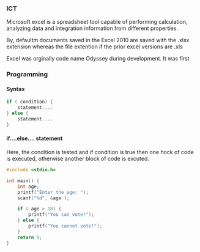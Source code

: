 ### ICT

Microsoft excel is a spreadsheet tool capable of performing calculation, analyzing data and integration information from different properties.

By, defaultm documents saved in the Excel 2010 are saved with the .xlsx extension whereas the file extention if the prior excel versions are .xls

Excel was orginally code name Odyssey during development. It was first 

### Programming


#### Syntax

``` c 
if ( condition) {
    statement....
} else {
    statement....
}
```

#### if....else.... statement

Here, the condition is tested and if condition is true then one hock of code is executed, otherwise another block of code is excuted. 

```c 
#include <stdio.h>

int main() {
    int age;
    printf("Enter the age: ");
    scanf("%d", &age );

    if ( age > 18) {
        printf("You can vote!");
    } else {
        printf("You cannot vote!");
    }
    return 0;
}

```



